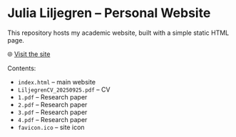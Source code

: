 # Julia Liljegren – Personal Website

This repository hosts my academic website, built with a simple static HTML page.

🌐 [Visit the site](https://<your-username>.github.io)

Contents:
- `index.html` – main website
- `LiljegrenCV_20250925.pdf` – CV
- `1.pdf` – Research paper
- `2.pdf` – Research paper
- `3.pdf` – Research paper
- `4.pdf` – Research paper
- `favicon.ico` – site icon
